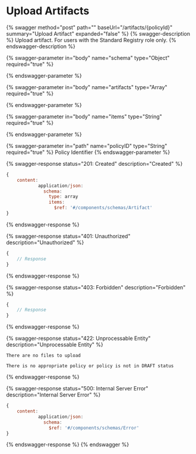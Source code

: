 # Upload Artifacts

{% swagger method="post" path="" baseUrl="/artifacts/{policyId}" summary="Upload Artifact" expanded="false" %}
{% swagger-description %}
Upload artifact. For users with the Standard Registry role only.
{% endswagger-description %}

{% swagger-parameter in="body" name="schema" type="Object" required="true" %}

{% endswagger-parameter %}

{% swagger-parameter in="body" name="artifacts" type="Array" required="true" %}

{% endswagger-parameter %}

{% swagger-parameter in="body" name="items" type="String" required="true" %}

{% endswagger-parameter %}

{% swagger-parameter in="path" name="policyID" type="String" required="true" %}
Policy Identifier
{% endswagger-parameter %}

{% swagger-response status="201: Created" description="Created" %}
```javascript
{
    content:
            application/json:
              schema:
                type: array
                items:
                  $ref: '#/components/schemas/Artifact'
}
```
{% endswagger-response %}

{% swagger-response status="401: Unauthorized" description="Unauthorized" %}
```javascript
{
    // Response
}
```
{% endswagger-response %}

{% swagger-response status="403: Forbidden" description="Forbidden" %}
```javascript
{
    // Response
}
```
{% endswagger-response %}

{% swagger-response status="422: Unprocessable Entity" description="Unprocessable Entity" %}


```
There are no files to upload
```

```
There is no appropriate policy or policy is not in DRAFT status
```
{% endswagger-response %}

{% swagger-response status="500: Internal Server Error" description="Internal Server Error" %}
```javascript
{
    content:
            application/json:
              schema:
                $ref: '#/components/schemas/Error'
}
```
{% endswagger-response %}
{% endswagger %}
